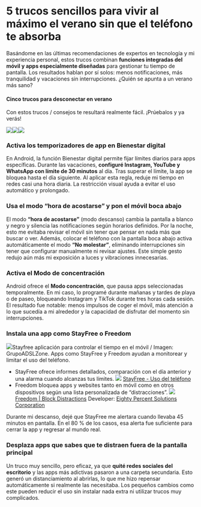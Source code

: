 # 5 trucos sencillos para vivir al máximo el verano sin que el teléfono te absorba

Basándome en las últimas recomendaciones de expertos en tecnología y mi experiencia personal, estos trucos combinan **funciones integradas del móvil y apps especialmente diseñadas** para gestionar tu tiempo de pantalla. Los resultados hablan por sí solos: menos notificaciones, más tranquilidad y vacaciones sin interrupciones. ¿Quién se apunta a un verano más sano?

#### Cinco trucos para desconectar en verano

Con estos trucos / consejos te resultará realmente fácil. ¡Prúebalos y ya verás!

![](https://images.weserv.nl/?url=https%3A%2F%2Fwww.movilzona.es%2Fapp%2Fuploads-movilzona.es%2F2025%2F07%2FAjustes-Bienestar-digital-y-Modo-descanso-Imagen-Grupo-ADSLZone-481x650.png&output=jpg&bg=white&default=te.legra.ph/file/47739019e1308864fdca0.png)![](https://images.weserv.nl/?url=https%3A%2F%2Fwww.movilzona.es%2Fapp%2Fuploads-movilzona.es%2F2025%2F07%2FPanel-principal-Bienestar-digital-y-Modo-descanso-para-desconectar-Imagen-Grupo-ADSLZone-481x650.png&output=jpg&bg=white&default=te.legra.ph/file/47739019e1308864fdca0.png)![](https://images.weserv.nl/?url=https%3A%2F%2Fwww.movilzona.es%2Fapp%2Fuploads-movilzona.es%2F2025%2F07%2FBienestar-digital-y-Modo-descanso-para-desconectar-Imagen-Grupo-ADSLZone-481x650.png&output=jpg&bg=white&default=te.legra.ph/file/47739019e1308864fdca0.png)
### Activa los temporizadores de app en Bienestar digital

En Android, la función Bienestar digital permite fijar límites diarios para apps específicas. Durante las vacaciones, **configuré Instagram, YouTube y WhatsApp con límite de 30 minutos** al día. Tras superar el límite, la app se bloquea hasta el día siguiente. Al aplicar esta regla, reduje mi tiempo en redes casi una hora diaria. La restricción visual ayuda a evitar el uso automático y prolongado.

### Usa el modo “hora de acostarse” y pon el móvil boca abajo

El modo **“hora de acostarse”** (modo descanso) cambia la pantalla a blanco y negro y silencia las notificaciones según horarios definidos. Por la noche, esto me evitaba revisar el móvil sin tener que pensar en nada más que buscar o ver. Además, colocar el teléfono con la pantalla boca abajo activa automáticamente el modo **“No molestar”**, eliminando interrupciones sin tener que configurar manualmente ni revisar ajustes. Este simple gesto redujo aún más mi exposición a luces y vibraciones innecesarias.

### Activa el Modo de concentración

Android ofrece el **Modo concentración**, que pausa apps seleccionadas temporalmente. En mi caso, lo programé durante mañanas y tardes de playa o de paseo, bloqueando Instagram y TikTok durante tres horas cada sesión. El resultado fue notable: menos impulsos de coger el móvil, más atención a lo que sucedía a mi alrededor y la capacidad de disfrutar del momento sin interrupciones.

### Instala una app como StayFree o Freedom

![](https://images.weserv.nl/?url=https%3A%2F%2Fwww.movilzona.es%2Fapp%2Fuploads-movilzona.es%2F2025%2F07%2FStayfree-aplicacion-para-controlar-el-tiempo-en-el-movil-Imagen-GrupoADSLZone.png&output=jpg&bg=white&default=te.legra.ph/file/47739019e1308864fdca0.png)Stayfree aplicación para controlar el tiempo en el móvil / Imagen: GrupoADSLZone.
Apps como StayFree y Freedom ayudan a monitorear y limitar el uso del teléfono.

- StayFree ofrece informes detallados, comparación con el día anterior y una alarma cuando alcanzas tus límites.
 ![](https://images.weserv.nl/?url=https%3A%2F%2Fwww.movilzona.es%2Fapp%2Fthemes%2Fgaz-v1%2Fdist%2Fwidgets%2Fappbox%2Fimg%2Fgoogleplay.png&output=jpg&bg=white&default=te.legra.ph/file/47739019e1308864fdca0.png) [StayFree - Uso del teléfono](https://play.google.com/store/apps/details?id=com.burockgames.timeclocker)
- Freedom bloquea apps y websites tanto en móvil como en otros dispositivos según una lista personalizada de “distracciones”.
 ![](https://images.weserv.nl/?url=https%3A%2F%2Fwww.movilzona.es%2Fapp%2Fthemes%2Fgaz-v1%2Fdist%2Fwidgets%2Fappbox%2Fimg%2Fgoogleplay.png&output=jpg&bg=white&default=te.legra.ph/file/47739019e1308864fdca0.png) [Freedom | Block Distractions](https://play.google.com/store/apps/details?id=to.freedom.android2)
Developer: [Eighty Percent Solutions Corporation](https://play.google.com/store/apps/developer?id=Eighty+Percent+Solutions+Corporation)

Durante mi descanso, dejé que StayFree me alertara cuando llevaba 45 minutos en pantalla. En el 80 % de los casos, esa alerta fue suficiente para cerrar la app y regresar al mundo real.

### Desplaza apps que sabes que te distraen fuera de la pantalla principal

Un truco muy sencillo, pero eficaz, ya que **quité redes sociales del escritorio** y las apps más adictivas pasaron a una carpeta secundaria. Esto generó un distanciamiento al abrirlas, lo que me hizo repensar automáticamente si realmente las necesitaba. Los pequeños cambios como este pueden reducir el uso sin instalar nada extra ni utilizar trucos muy complicados.